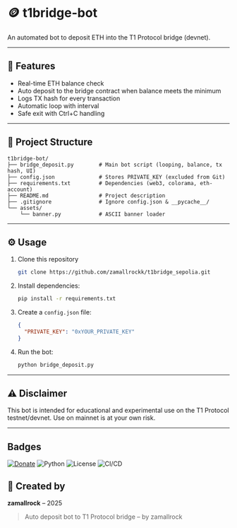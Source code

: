 # 🪙 t1bridge-bot

An automated bot to deposit ETH into the T1 Protocol bridge (devnet).

---

## 🚀 Features
- Real-time ETH balance check
- Auto deposit to the bridge contract when balance meets the minimum
- Logs TX hash for every transaction
- Automatic loop with interval
- Safe exit with Ctrl+C handling

---

## 📁 Project Structure
```
t1bridge-bot/
├── bridge_deposit.py        # Main bot script (looping, balance, tx hash, UI)
├── config.json              # Stores PRIVATE_KEY (excluded from Git)
├── requirements.txt         # Dependencies (web3, colorama, eth-account)
├── README.md                # Project description
├── .gitignore               # Ignore config.json & __pycache__/
└── assets/
    └── banner.py            # ASCII banner loader
```

---

## ⚙️ Usage
1. Clone this repository
   ```bash
   git clone https://github.com/zamallrockk/t1bridge_sepolia.git
2. Install dependencies:
   ```bash
   pip install -r requirements.txt
   ```
3. Create a `config.json` file:
   ```json
   {
     "PRIVATE_KEY": "0xYOUR_PRIVATE_KEY"
   }
   ```
4. Run the bot:
   ```bash
   python bridge_deposit.py
   ```

---

## ⚠️ Disclaimer
This bot is intended for educational and experimental use on the T1 Protocol testnet/devnet. Use on mainnet is at your own risk.

---
## Badges

[![Donate](https://img.shields.io/badge/Buy_Me_a_Coffee-ko--fi-FF5E5B?logo=ko-fi&logoColor=white&style=flat-square)](https://ko-fi.com/zamallrock)
![Python](https://img.shields.io/badge/Python-3.10+-blue)
![License](https://img.shields.io/badge/license-MIT-green)
![CI/CD](https://github.com/zamallrockk/soneiumswap-bot/actions/workflows/python-ci.yml/badge.svg)

## 🧠 Created by
**zamallrock** – 2025

> Auto deposit bot to T1 Protocol bridge – by zamallrock

